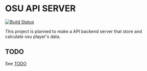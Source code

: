 # OSU API SERVER

[![Build Status](https://drone.avimitin.studio/api/badges/avimitin/osuapi/status.svg?ref=refs/heads/master)](https://drone.avimitin.studio/avimitin/osuapi)

This project is planned to make a API backend server that store and calculate osu player's data.

## TODO

See [TODO](./TODO.md)

